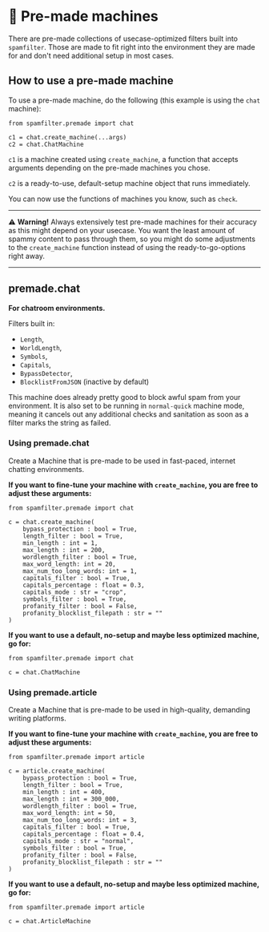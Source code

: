 # 🍰 Pre-made machines

There are pre-made collections of usecase-optimized filters built into `spamfilter`. Those are made to fit right into the environment they are made for and don't need additional setup in most cases.

## How to use a pre-made machine

To use a pre-made machine, do the following (this example is using the `chat` machine):

```
from spamfilter.premade import chat

c1 = chat.create_machine(...args)
c2 = chat.ChatMachine
```

`c1` is a machine created using `create_machine`, a function that accepts arguments depending on the pre-made machines you chose.

`c2` is a ready-to-use, default-setup machine object that runs immediately.

You can now use the functions of machines you know, such as `check`.

---

⚠ **Warning!** Always extensively test pre-made machines for their accuracy as this might depend on your usecase. You want the least amount of spammy content to pass through them, so you might do some adjustments to the `create_machine` function instead of using the ready-to-go-options right away.

---
## premade.chat
**For chatroom environments.**

Filters built in:
- `Length`,
- `WorldLength`,
- `Symbols`,
- `Capitals`,
- `BypassDetector`,
- `BlocklistFromJSON` (inactive by default)

This machine does already pretty good to block awful spam from your environment. It is also set to be running in `normal-quick` machine mode, meaning it cancels out any additional checks and sanitation as soon as a filter marks the string as failed.

### Using premade.chat
Create a Machine that is pre-made to be used in fast-paced, internet chatting environments.

**If you want to fine-tune your machine with `create_machine`, you are free to adjust these arguments:**

```
from spamfilter.premade import chat

c = chat.create_machine(
    bypass_protection : bool = True,
    length_filter : bool = True,
    min_length : int = 1,
    max_length : int = 200,
    wordlength_filter : bool = True,
    max_word_length: int = 20,
    max_num_too_long_words: int = 1,
    capitals_filter : bool = True,
    capitals_percentage : float = 0.3,
    capitals_mode : str = "crop",
    symbols_filter : bool = True,
    profanity_filter : bool = False,
    profanity_blocklist_filepath : str = ""
)
```

**If you want to use a default, no-setup and maybe less optimized machine, go for:**

```
from spamfilter.premade import chat

c = chat.ChatMachine
```

### Using premade.article
Create a Machine that is pre-made to be used in high-quality, demanding writing platforms.

**If you want to fine-tune your machine with `create_machine`, you are free to adjust these arguments:**

```
from spamfilter.premade import article

c = article.create_machine(
    bypass_protection : bool = True,
    length_filter : bool = True,
    min_length : int = 400,
    max_length : int = 300_000,
    wordlength_filter : bool = True,
    max_word_length: int = 50,
    max_num_too_long_words: int = 3,
    capitals_filter : bool = True,
    capitals_percentage : float = 0.4,
    capitals_mode : str = "normal",
    symbols_filter : bool = True,
    profanity_filter : bool = False,
    profanity_blocklist_filepath : str = ""
)
```

**If you want to use a default, no-setup and maybe less optimized machine, go for:**

```
from spamfilter.premade import article

c = chat.ArticleMachine
```